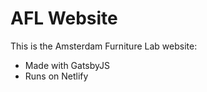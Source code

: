 # AFL Website

This is the Amsterdam Furniture Lab website:

* Made with GatsbyJS
* Runs on Netlify
